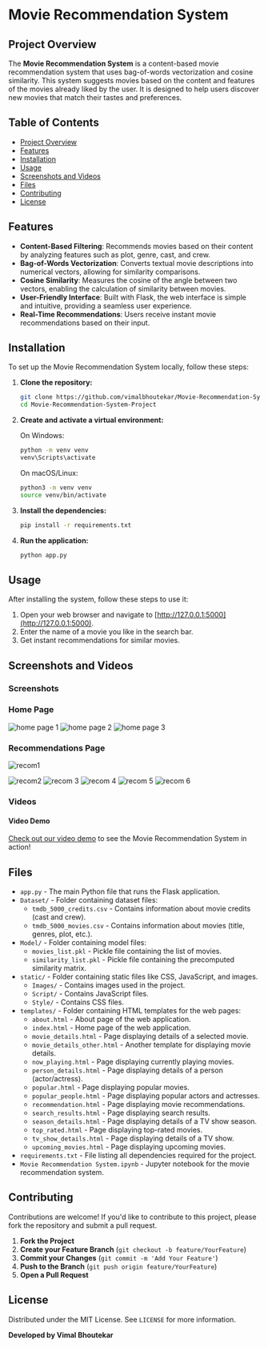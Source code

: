 # Movie Recommendation System

## Project Overview

The **Movie Recommendation System** is a content-based movie recommendation system that uses bag-of-words vectorization and cosine similarity. This system suggests movies based on the content and features of the movies already liked by the user. It is designed to help users discover new movies that match their tastes and preferences.

## Table of Contents

- [Project Overview](#project-overview)
- [Features](#features)
- [Installation](#installation)
- [Usage](#usage)
- [Screenshots and Videos](#screenshots-and-videos)
- [Files](#files)
- [Contributing](#contributing)
- [License](#license)

## Features

- **Content-Based Filtering**: Recommends movies based on their content by analyzing features such as plot, genre, cast, and crew.
- **Bag-of-Words Vectorization**: Converts textual movie descriptions into numerical vectors, allowing for similarity comparisons.
- **Cosine Similarity**: Measures the cosine of the angle between two vectors, enabling the calculation of similarity between movies.
- **User-Friendly Interface**: Built with Flask, the web interface is simple and intuitive, providing a seamless user experience.
- **Real-Time Recommendations**: Users receive instant movie recommendations based on their input.

## Installation

To set up the Movie Recommendation System locally, follow these steps:

1. **Clone the repository:**
    ```bash
    git clone https://github.com/vimalbhoutekar/Movie-Recommendation-System-Project.git
    cd Movie-Recommendation-System-Project
    ```

2. **Create and activate a virtual environment:**

   On Windows:
    ```bash
    python -m venv venv
    venv\Scripts\activate
    ```

   On macOS/Linux:
    ```bash
    python3 -m venv venv
    source venv/bin/activate
    ```

3. **Install the dependencies:**
    ```bash
    pip install -r requirements.txt
    ```

4. **Run the application:**
    ```bash
    python app.py
    ```

## Usage

After installing the system, follow these steps to use it:

1. Open your web browser and navigate to [http://127.0.0.1:5000](http://127.0.0.1:5000).
2. Enter the name of a movie you like in the search bar.
3. Get instant recommendations for similar movies.

## Screenshots and Videos

### Screenshots

### Home Page
![home page 1](https://github.com/user-attachments/assets/d6986881-6164-4eab-99aa-c9c96c2a7126)
![home page 2](https://github.com/user-attachments/assets/de80983f-d65f-4a36-8543-e58e43f9c20a)
![home page 3](https://github.com/user-attachments/assets/fe7d922e-d6f0-46da-b17f-7070dd4675df)

### Recommendations Page
![recom1](https://github.com/user-attachments/assets/04dd77f0-f0af-4caf-ad30-7c33d23c78e9)

![recom2](https://github.com/user-attachments/assets/dacfdea7-480d-48a7-a26d-fbaabd8e2785)
![recom 3](https://github.com/user-attachments/assets/29f2ea0e-cc3e-4c01-a703-f9aa68a96a70)
![recom 4](https://github.com/user-attachments/assets/da0b7153-2fa1-4ec2-b1c4-f7eafcd59ec8)
![recom 5](https://github.com/user-attachments/assets/79be2cad-1acc-4c93-81ef-af1916201b35)
![recom 6](https://github.com/user-attachments/assets/74db8d30-d28b-4ca6-8a4a-5b0e13ed7b55)

### Videos

#### Video Demo
[Check out our video demo](static/Images/video_demo.mp4) to see the Movie Recommendation System in action!

## Files

- `app.py` - The main Python file that runs the Flask application.
- `Dataset/` - Folder containing dataset files:
  - `tmdb_5000_credits.csv` - Contains information about movie credits (cast and crew).
  - `tmdb_5000_movies.csv` - Contains information about movies (title, genres, plot, etc.).
- `Model/` - Folder containing model files:
  - `movies_list.pkl` - Pickle file containing the list of movies.
  - `similarity_list.pkl` - Pickle file containing the precomputed similarity matrix.
- `static/` - Folder containing static files like CSS, JavaScript, and images.
  - `Images/` - Contains images used in the project.
  - `Script/` - Contains JavaScript files.
  - `Style/` - Contains CSS files.
- `templates/` - Folder containing HTML templates for the web pages:
  - `about.html` - About page of the web application.
  - `index.html` - Home page of the web application.
  - `movie_details.html` - Page displaying details of a selected movie.
  - `movie_details_other.html` - Another template for displaying movie details.
  - `now_playing.html` - Page displaying currently playing movies.
  - `person_details.html` - Page displaying details of a person (actor/actress).
  - `popular.html` - Page displaying popular movies.
  - `popular_people.html` - Page displaying popular actors and actresses.
  - `recommendation.html` - Page displaying movie recommendations.
  - `search_results.html` - Page displaying search results.
  - `season_details.html` - Page displaying details of a TV show season.
  - `top_rated.html` - Page displaying top-rated movies.
  - `tv_show_details.html` - Page displaying details of a TV show.
  - `upcoming_movies.html` - Page displaying upcoming movies.
- `requirements.txt` - File listing all dependencies required for the project.
- `Movie Recommendation System.ipynb` - Jupyter notebook for the movie recommendation system.

## Contributing

Contributions are welcome! If you'd like to contribute to this project, please fork the repository and submit a pull request.

1. **Fork the Project**
2. **Create your Feature Branch** (`git checkout -b feature/YourFeature`)
3. **Commit your Changes** (`git commit -m 'Add Your Feature'`)
4. **Push to the Branch** (`git push origin feature/YourFeature`)
5. **Open a Pull Request**

## License

Distributed under the MIT License. See `LICENSE` for more information.

**Developed by Vimal Bhoutekar**
